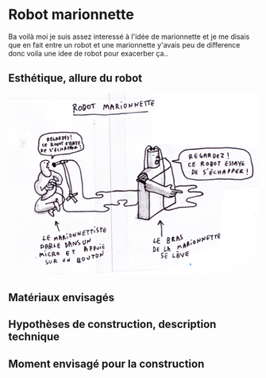 
# Robot marionnette

Ba voilà moi je suis assez interessé à l'idée de marionnette et je me disais que en fait entre un robot et une marionnette y'avais peu de difference donc voila une idee de robot pour exacerber ça..


## Esthétique, allure du robot

![](../../ressources/croquis-marionnette.jpg)

## Matériaux envisagés

## Hypothèses de construction, description technique

## Moment envisagé pour la construction

